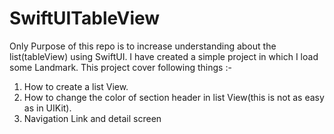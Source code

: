 # SwiftUITableView

Only Purpose of this repo is to increase understanding about the list(tableView) using SwiftUI. I have created a simple project in which I load some Landmark. This project cover following things :- 

1. How to create a list View.
2. How to change the color of section header in list View(this is not as easy as in UIKit).
3. Navigation Link and detail screen 
